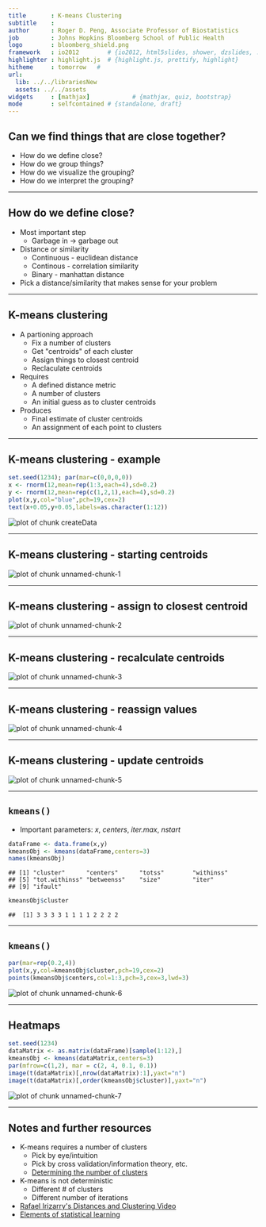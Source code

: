 ```yaml
---
title       : K-means Clustering
subtitle    : 
author      : Roger D. Peng, Associate Professor of Biostatistics 
job         : Johns Hopkins Bloomberg School of Public Health
logo        : bloomberg_shield.png
framework   : io2012        # {io2012, html5slides, shower, dzslides, ...}
highlighter : highlight.js  # {highlight.js, prettify, highlight}
hitheme     : tomorrow   # 
url:
  lib: ../../librariesNew
  assets: ../../assets
widgets     : [mathjax]            # {mathjax, quiz, bootstrap}
mode        : selfcontained # {standalone, draft}
---
```


## Can we find things that are close together? 

* How do we define close?
* How do we group things?
* How do we visualize the grouping? 
* How do we interpret the grouping? 


---

## How do we define close?

* Most important step
  * Garbage in $\longrightarrow$ garbage out
* Distance or similarity
  * Continuous - euclidean distance
  * Continous - correlation similarity
  * Binary - manhattan distance
* Pick a distance/similarity that makes sense for your problem
  

---

## K-means clustering

* A partioning approach
  * Fix a number of clusters
  * Get "centroids" of each cluster
  * Assign things to closest centroid
  * Reclaculate centroids
* Requires
  * A defined distance metric
  * A number of clusters
  * An initial guess as to cluster centroids
* Produces
  * Final estimate of cluster centroids
  * An assignment of each point to clusters
  

---

## K-means clustering -  example



```r
set.seed(1234); par(mar=c(0,0,0,0))
x <- rnorm(12,mean=rep(1:3,each=4),sd=0.2)
y <- rnorm(12,mean=rep(c(1,2,1),each=4),sd=0.2)
plot(x,y,col="blue",pch=19,cex=2)
text(x+0.05,y+0.05,labels=as.character(1:12))
```

![plot of chunk createData](assets/fig/createData-1.png) 


---

## K-means clustering -  starting centroids


![plot of chunk unnamed-chunk-1](assets/fig/unnamed-chunk-1-1.png) 

---

## K-means clustering -  assign to closest centroid

![plot of chunk unnamed-chunk-2](assets/fig/unnamed-chunk-2-1.png) 

---

## K-means clustering -  recalculate centroids

![plot of chunk unnamed-chunk-3](assets/fig/unnamed-chunk-3-1.png) 


---

## K-means clustering -  reassign values

![plot of chunk unnamed-chunk-4](assets/fig/unnamed-chunk-4-1.png) 



---

## K-means clustering -  update centroids

![plot of chunk unnamed-chunk-5](assets/fig/unnamed-chunk-5-1.png) 


---

## `kmeans()`

* Important parameters: _x_, _centers_, _iter.max_, _nstart_


```r
dataFrame <- data.frame(x,y)
kmeansObj <- kmeans(dataFrame,centers=3)
names(kmeansObj)
```

```
## [1] "cluster"      "centers"      "totss"        "withinss"    
## [5] "tot.withinss" "betweenss"    "size"         "iter"        
## [9] "ifault"
```

```r
kmeansObj$cluster
```

```
##  [1] 3 3 3 3 1 1 1 1 2 2 2 2
```

---

## `kmeans()`


```r
par(mar=rep(0.2,4))
plot(x,y,col=kmeansObj$cluster,pch=19,cex=2)
points(kmeansObj$centers,col=1:3,pch=3,cex=3,lwd=3)
```

![plot of chunk unnamed-chunk-6](assets/fig/unnamed-chunk-6-1.png) 

---

## Heatmaps


```r
set.seed(1234)
dataMatrix <- as.matrix(dataFrame)[sample(1:12),]
kmeansObj <- kmeans(dataMatrix,centers=3)
par(mfrow=c(1,2), mar = c(2, 4, 0.1, 0.1))
image(t(dataMatrix)[,nrow(dataMatrix):1],yaxt="n")
image(t(dataMatrix)[,order(kmeansObj$cluster)],yaxt="n")
```

![plot of chunk unnamed-chunk-7](assets/fig/unnamed-chunk-7-1.png) 



---

## Notes and further resources

* K-means requires a number of clusters
  * Pick by eye/intuition
  * Pick by cross validation/information theory, etc.
  * [Determining the number of clusters](http://en.wikipedia.org/wiki/Determining_the_number_of_clusters_in_a_data_set)
* K-means is not deterministic
  * Different # of clusters 
  * Different number of iterations
* [Rafael Irizarry's Distances and Clustering Video](http://www.youtube.com/watch?v=wQhVWUcXM0A)
* [Elements of statistical learning](http://www-stat.stanford.edu/~tibs/ElemStatLearn/)


